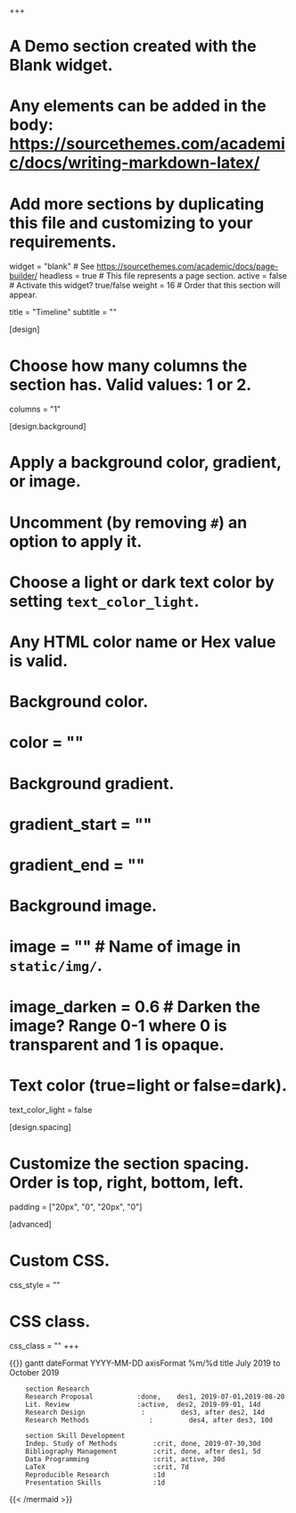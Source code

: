 +++
# A Demo section created with the Blank widget.
# Any elements can be added in the body: https://sourcethemes.com/academic/docs/writing-markdown-latex/
# Add more sections by duplicating this file and customizing to your requirements.

widget = "blank"  # See https://sourcethemes.com/academic/docs/page-builder/
headless = true  # This file represents a page section.
active = false  # Activate this widget? true/false
weight = 16  # Order that this section will appear.

title = "Timeline"
subtitle = ""

[design]
  # Choose how many columns the section has. Valid values: 1 or 2.
  columns = "1"

[design.background]
  # Apply a background color, gradient, or image.
  #   Uncomment (by removing `#`) an option to apply it.
  #   Choose a light or dark text color by setting `text_color_light`.
  #   Any HTML color name or Hex value is valid.

  # Background color.
  # color = ""
  
  # Background gradient.
  # gradient_start = ""
  # gradient_end = ""
  
  # Background image.
  # image = ""  # Name of image in `static/img/`.
  # image_darken = 0.6  # Darken the image? Range 0-1 where 0 is transparent and 1 is opaque.

  # Text color (true=light or false=dark).
  text_color_light = false

[design.spacing]
  # Customize the section spacing. Order is top, right, bottom, left.
  padding = ["20px", "0", "20px", "0"]

[advanced]
 # Custom CSS. 
 css_style = ""
 
 # CSS class.
 css_class = ""
+++


{{<mermaid>}}
gantt
        dateFormat  YYYY-MM-DD
        axisFormat %m/%d
        title July 2019 to October 2019
        
        section Research
        Research Proposal           :done,    des1, 2019-07-01,2019-08-20
        Lit. Review                 :active,  des2, 2019-09-01, 14d
        Research Design              :         des3, after des2, 14d
        Research Methods               :         des4, after des3, 10d
        
        section Skill Development
        Indep. Study of Methods         :crit, done, 2019-07-30,30d
        Bibliography Management         :crit, done, after des1, 5d
        Data Programming                :crit, active, 30d
        LaTeX                           :crit, 7d
        Reproducible Research           :1d
        Presentation Skills             :1d
{{< /mermaid >}}


